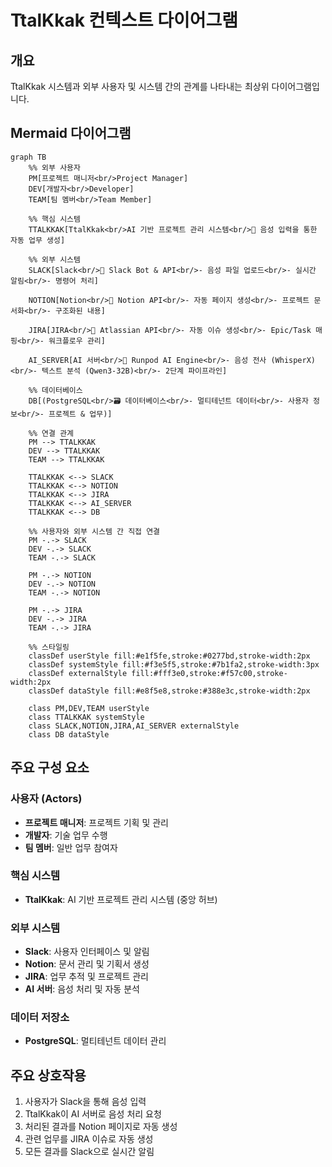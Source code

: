# TtalKkak 컨텍스트 다이어그램

## 개요
TtalKkak 시스템과 외부 사용자 및 시스템 간의 관계를 나타내는 최상위 다이어그램입니다.

## Mermaid 다이어그램

```mermaid
graph TB
    %% 외부 사용자
    PM[프로젝트 매니저<br/>Project Manager]
    DEV[개발자<br/>Developer]
    TEAM[팀 멤버<br/>Team Member]
    
    %% 핵심 시스템
    TTALKKAK[TtalKkak<br/>AI 기반 프로젝트 관리 시스템<br/>🎯 음성 입력을 통한 자동 업무 생성]
    
    %% 외부 시스템
    SLACK[Slack<br/>🤖 Slack Bot & API<br/>- 음성 파일 업로드<br/>- 실시간 알림<br/>- 명령어 처리]
    
    NOTION[Notion<br/>📝 Notion API<br/>- 자동 페이지 생성<br/>- 프로젝트 문서화<br/>- 구조화된 내용]
    
    JIRA[JIRA<br/>🎫 Atlassian API<br/>- 자동 이슈 생성<br/>- Epic/Task 매핑<br/>- 워크플로우 관리]
    
    AI_SERVER[AI 서버<br/>🧠 Runpod AI Engine<br/>- 음성 전사 (WhisperX)<br/>- 텍스트 분석 (Qwen3-32B)<br/>- 2단계 파이프라인]
    
    %% 데이터베이스
    DB[(PostgreSQL<br/>🗃️ 데이터베이스<br/>- 멀티테넌트 데이터<br/>- 사용자 정보<br/>- 프로젝트 & 업무)]
    
    %% 연결 관계
    PM --> TTALKKAK
    DEV --> TTALKKAK
    TEAM --> TTALKKAK
    
    TTALKKAK <--> SLACK
    TTALKKAK <--> NOTION
    TTALKKAK <--> JIRA
    TTALKKAK <--> AI_SERVER
    TTALKKAK <--> DB
    
    %% 사용자와 외부 시스템 간 직접 연결
    PM -.-> SLACK
    DEV -.-> SLACK
    TEAM -.-> SLACK
    
    PM -.-> NOTION
    DEV -.-> NOTION
    TEAM -.-> NOTION
    
    PM -.-> JIRA
    DEV -.-> JIRA
    TEAM -.-> JIRA
    
    %% 스타일링
    classDef userStyle fill:#e1f5fe,stroke:#0277bd,stroke-width:2px
    classDef systemStyle fill:#f3e5f5,stroke:#7b1fa2,stroke-width:3px
    classDef externalStyle fill:#fff3e0,stroke:#f57c00,stroke-width:2px
    classDef dataStyle fill:#e8f5e8,stroke:#388e3c,stroke-width:2px
    
    class PM,DEV,TEAM userStyle
    class TTALKKAK systemStyle
    class SLACK,NOTION,JIRA,AI_SERVER externalStyle
    class DB dataStyle
```

## 주요 구성 요소

### 사용자 (Actors)
- **프로젝트 매니저**: 프로젝트 기획 및 관리
- **개발자**: 기술 업무 수행
- **팀 멤버**: 일반 업무 참여자

### 핵심 시스템
- **TtalKkak**: AI 기반 프로젝트 관리 시스템 (중앙 허브)

### 외부 시스템
- **Slack**: 사용자 인터페이스 및 알림
- **Notion**: 문서 관리 및 기획서 생성
- **JIRA**: 업무 추적 및 프로젝트 관리
- **AI 서버**: 음성 처리 및 자동 분석

### 데이터 저장소
- **PostgreSQL**: 멀티테넌트 데이터 관리

## 주요 상호작용
1. 사용자가 Slack을 통해 음성 입력
2. TtalKkak이 AI 서버로 음성 처리 요청
3. 처리된 결과를 Notion 페이지로 자동 생성
4. 관련 업무를 JIRA 이슈로 자동 생성
5. 모든 결과를 Slack으로 실시간 알림